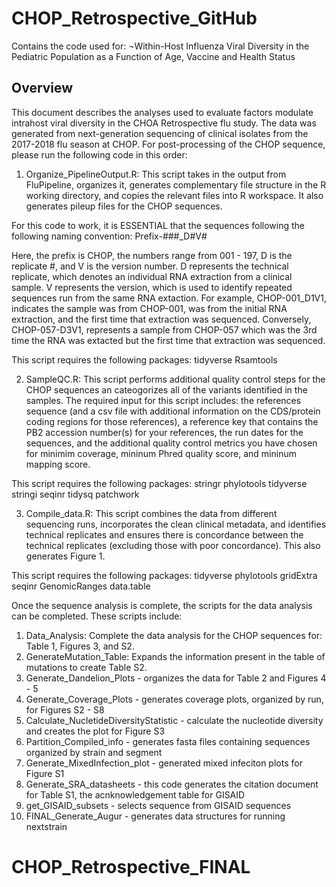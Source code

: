 # CHOP_Retrospective_GitHub
Contains the code used for: ¬Within-Host Influenza Viral Diversity in the Pediatric Population as a Function of Age, Vaccine and Health Status


## Overview

This document describes the analyses used to evaluate factors modulate intrahost viral diversity in the CHOA Retrospective flu study. The data was generated from next-generation sequencing of clinical isolates from the 2017-2018 flu season at CHOP. For post-processing of the CHOP sequence, please run the following code in this order:

1) Organize_PipelineOutput.R: This script takes in the output from FluPipeline, organizes it, generates complementary file structure in the R working directory, and copies the relevant files into R workspace. It also generates pileup files for the CHOP sequences. 

For this code to work, it is ESSENTIAL that the sequences following the following naming convention: 
Prefix-###_D#V#

Here, the prefix is CHOP, the numbers range from 001 - 197, D is the replicate #, and V is the version number. D represents the technical replicate, which denotes an individual RNA extraction from a clinical sample. V represents the version, which is used to identify repeated sequences run from the same RNA extaction. For example, CHOP-001_D1V1, indicates the sample was from CHOP-001, was from the initial RNA extraction, and the first time that extraction was sequenced. Conversely, CHOP-057-D3V1, represents a sample from CHOP-057 which was the 3rd time the RNA was extacted but the first time that extraction was sequenced. 

This script requires the following packages: 
tidyverse
Rsamtools


2) SampleQC.R: This script performs additional quality control steps for the CHOP sequences an cateogorizes all of the variants identified in the samples. The required input for this script includes: the references sequence (and a csv file with additional information on the CDS/protein coding regions for those references), a reference key that contains the PB2 accession number(s) for your references, the run dates for the sequences, and the additional quality control metrics you have chosen for minimim coverage, mininum Phred quality score, and mininum mapping score. 

This script requires the following packages: 
stringr
phylotools
tidyverse
stringi
seqinr
tidysq
patchwork 

3) Compile_data.R: This script combines the data from different sequencing runs, incorporates the clean clinical metadata, and identifies technical replicates and ensures there is concordance between the technical replicates (excluding those with poor concordance). This also generates Figure 1. 

This script requires the following packages: 
tidyverse
phylotools
gridExtra
seqinr
GenomicRanges
data.table

Once the sequence analysis is complete, the scripts for the data analysis can be completed. These scripts include: 
  1. Data_Analysis: Complete the data analysis for the CHOP sequences for: Table 1, Figures 3, and S2.  
  2. GenerateMutation_Table: Expands the information present in the table of mutations to create Table S2.
  3. Generate_Dandelion_Plots - organizes the data for Table 2 and Figures 4 - 5
  4. Generate_Coverage_Plots - generates coverage plots, organized by run, for Figures S2 - S8
  4. Calculate_NucletideDiversityStatistic - calculate the nucleotide diversity and creates the plot for Figure S3
  5. Partition_Compiled_info - generates fasta files containing sequences organized by strain and segment
  6. Generate_MixedInfection_plot - generated mixed infeciton plots for Figure S1
  7. Generate_SRA_datasheets - this code generates the citation document for Table S1, the acnknowledgement table for GISAID
  8. get_GISAID_subsets - selects sequence from GISAID sequences 
  9. FINAL_Generate_Augur - generates data structures for running nextstrain


# CHOP_Retrospective_FINAL
